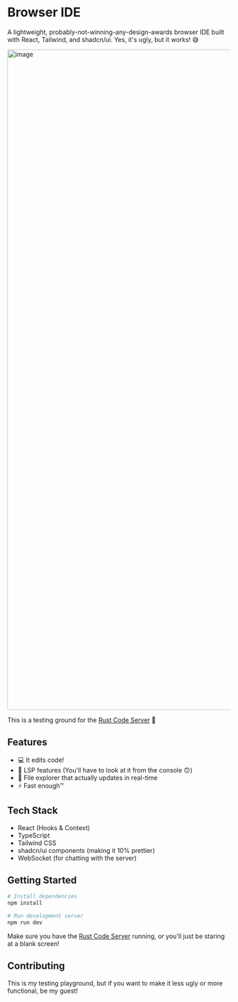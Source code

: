 # Browser IDE

A lightweight, probably-not-winning-any-design-awards browser IDE built with React, Tailwind, and shadcn/ui. Yes, it's ugly, but it works! 😅

<img width="1488" alt="image" src="https://github.com/user-attachments/assets/01a95725-4c3b-49a1-93c2-668ba655dc11">


This is a testing ground for the [Rust Code Server](https://github.com/JaLnYn/websocket-ide) 🍌



## Features

- 💻 It edits code!
- 🎨 LSP features (You'll have to look at it from the console 🙃)
- 📁 File explorer that actually updates in real-time
- ⚡ Fast enough™

## Tech Stack

- React (Hooks & Context)
- TypeScript
- Tailwind CSS
- shadcn/ui components (making it 10% prettier)
- WebSocket (for chatting with the server)

## Getting Started

```bash
# Install dependencies
npm install

# Run development server
npm run dev
```

Make sure you have the [Rust Code Server](https://github.com/JaLnYn/browser-ide) running, or you'll just be staring at a blank screen!

## Contributing

This is my testing playground, but if you want to make it less ugly or more functional, be my guest! 
